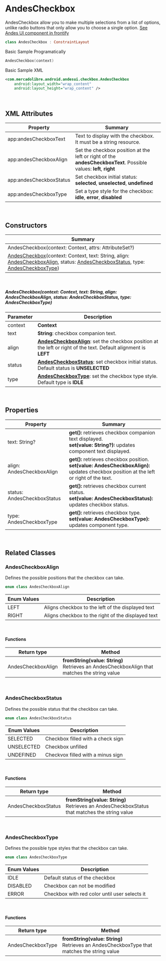 # AndesCheckbox

AndesCheckbox allow you to make multiple selections from a list of options, unlike radio buttons that only allow you to choose a single option. 
[See Andes UI component in frontify](https://company-161429.frontify.com/d/kxHCRixezmfK/n-a#/components/checkbox)

```kotlin
class AndesCheckbox : ConstraintLayout
```

Basic Sample Programatically

```kotlin
AndesCheckbox(context)
```
Basic Sample XML

```xml
<com.mercadolibre.android.andesui.checkbox.AndesCheckbox
    android:layout_width="wrap_content"
    android:layout_height="wrap_content" />
```
<br/>

## XML Attributes
| Property | Summary |
| -------- | ------- |
| app:andesCheckboxText | Text to display with the checkbox. It must be a string resource. |
| app:andesCheckboxAlign | Set the checkbox position at the left or right of the **andesCheckboxText**. Possible values: **left**, **right** |
| app:andesCheckboxStatus | Set checkbox initial status: **selected**, **unselected**, **undefined** |
| app:andesCheckboxType | Set a type style for the checkbox: **idle**, **error**, **disabled** |

<br/>

## Constructors
| Summary |
| --- |
| AndesCheckbox(context: Context, attrs: AttributeSet?) |
| [AndesCheckbox](#andescheckboxcontext-context-text-string-align-andescheckboxalign-status-andescheckboxstatus-type-andescheckboxtype)(context: Context, text: String, align: [AndesCheckboxAlign](#andescheckboxalign), status: [AndesCheckboxStatus](#andescheckboxstatus), type: [AndesCheckboxType](#andescheckboxtype))|

<br/>

##### AndesCheckbox(context: Context, text: String, align: AndesCheckboxAlign, status: AndesCheckboxStatus, type: AndesCheckboxType)
| Parameter | Description |
| -------- | ------- |
| context | **Context**|
| text | **String**: checkbox companion text. |
| align | **[AndesCheckboxAlign](#andescheckboxalign)**: set the checkbox position at the left or right of the text. Default alignment is **LEFT** |
| status | **[AndesCheckboxStatus](#andescheckboxstatus)**: set checkbox initial status. Default status is **UNSELECTED** |
| type | **[AndesCheckboxType](#andescheckboxtype)**: set the checkbox type style. Default type is **IDLE** |

<br/>

## Properties
| Property | Summary |
| -------- | ------- |
| text: String? | **get():** retrieves checkbox companion text displayed. <br/> **set(value: String?):** updates component text displayed. |
| align: AndesCheckboxAlign | **get():** retrieves checkbox position. <br/> **set(value: AndesCheckboxAlign):** updates checkbox position at the left or right of the text. |
| status: AndesCheckboxStatus | **get():** retrieves checkbox current status. <br/> **set(value: AndesCheckboxStatus):** updates checkbox status. |
| type: AndesCheckboxType | **get():** retrieves checkbox type. <br/> **set(value: AndesCheckboxType):** updates component type. |

<br/>

## Related Classes

### AndesCheckboxAlign
Defines the possible positions that the checkbox can take.
```kotlin
enum class AndesCheckboxAlign
```
| Enum Values | Description |
| ----------- | ----------- |
| LEFT | Aligns checkbox to the left of the displayed text |
| RIGHT | Aligns checkbox to the right of the displayed text |

<br/>

#### Functions
| Return type | Method |
| -------- | ------- |
| AndesCheckboxAlign | **fromString(value: String)**<br/> Retrieves an AndesCheckboxAlign that matches the string value |

<br/>

### AndesCheckboxStatus
Defines the possible status that the checkbox can take.
```kotlin
enum class AndesCheckboxStatus
```
| Enum Values | Description |
| ----------- | ----------- |
| SELECTED | Checkbox filled with a check sign |
| UNSELECTED | Checkbox unfilled |
| UNDEFINED | Checkvox filled with a minus sign |

<br/>

#### Functions
| Return type | Method |
| -------- | ------- |
| AndesCheckboxStatus | **fromString(value: String)**<br/> Retrieves an AndesCheckboxStatus that matches the string value |

<br/>

### AndesCheckboxType
Defines the possible type styles that the checkbox can take.
```kotlin
enum class AndesCheckboxType
```
| Enum Values | Description |
| ----------- | ----------- |
| IDLE | Default status of the checkbox |
| DISABLED | Checkbox can not be modified |
| ERROR | Checkbox with red color until user selects it |

<br/>

#### Functions
| Return type | Method |
| -------- | ------- |
| AndesCheckboxType | **fromString(value: String)**<br/> Retrieves an AndesCheckboxType that matches the string value |

<br/>
